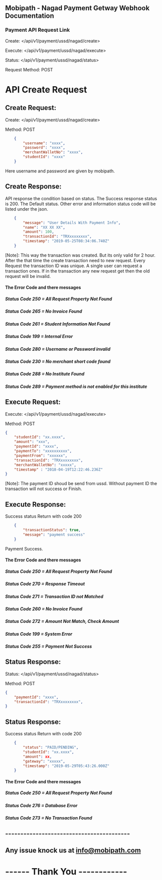 ## Mobipath - Nagad Payment Getway Webhook Documentation

### Payment API Request Link

Create: </api/v1/payment/ussd/nagad/create>

Execute: </api/v1/payment/ussd/nagad/execute>

Status: </api/v1/payment/ussd/nagad/status>

Request Method: POST

# API Create Request

## Create Request: 

Create: </api/v1/payment/ussd/nagad/create>

Method: POST

```json
    {
        "username": "xxxx",
        "password": "xxxx",
	    "merchantWalletNo": "xxxx",
        "studentId": "xxxx"
    }
```

Here username and password are given by mobipath.

## Create Response: 
API response the condition based on status. The Success response status is 200. 
The Default status. Other error and information status code will be listed under the json.

```json
    {
        "message": "User Details With Payment Info",
        "name": "XX XX XX",
        "amount": 100,
        "transactionId": "TRXxxxxxxxx",
        "timestamp": "2019-05-25T08:34:06.740Z"
    }
```

[Note]: This way the transaction was created. But its only valid for 2 hour. After the that time the create transaction need to new request. Every Request the transaction ID was unique. A single user can request a transaction ones. If in the transaction any new request get then the old request will be invalid.

#### The Error Code and there messages

##### Status Code 250 = All Request Property Not Found

##### Status Code 265 = No Invoice Found

##### Status Code 261 = Student Information Not Found

##### Status Code 199 = Internal Error

##### Status Code 280 = Username or Password invalid

##### Status Code 230 = No merchant short code found 
##### Status Code 288 = No Institute Found
##### Status Code 289 = Payment method is not enabled for this institute

## Execute Request: 

Execute: </api/v1/payment/ussd/nagad/execute>

Method: POST
```json
{
	"studentId": "xx.xxxx",
	"amount": "xxx",
	"paymentId": "xxxx",
	"paymentTo": "xxxxxxxxxx",
	"paymentFrom": "xxxxxx",
	"transactionId": "TRXxxxxxxxx",
	"merchantWalletNo": "xxxxx",
	"timestamp" : "2018-04-19T12:22:46.236Z"
}
```

[Note]: The payment ID shoud be send from ussd. Without payment ID the transaction will not success or Finish.

## Execute Response: 
Success status Return with code 200

```json
    {
        "transactionStatus": true,
        "message": "payment success"
    }
```

Payment Success.
#### The Error Code and there messages

##### Status Code 250 = All Request Property Not Found

##### Status Code 270 = Response Timeout

##### Status Code 271 = Transaction ID not Matched

##### Status Code 260 = No Invoice Found

##### Status Code 272 = Amount Not Match, Check Amount

##### Status Code 199 = System Error
##### Status Code 255 = Payment Not Success
## Status Response: 

Status: </api/v1/payment/ussd/nagad/status>

Method: POST

```json
{
    "paymentId": "xxxx",
    "transactionId": "TRXxxxxxxxx",
}
```
## Status Response: 

Success status Return with code 200

```json
    {
        "status": "PAID/PENDING",
        "studentId": "xx.xxxx",
        "amount": xx,
        "gateway": "xxxxx",
        "timestamp": "2019-05-29T05:43:26.000Z"
    }
```

#### The Error Code and there messages
##### Status Code 250 = All Request Property Not Found
##### Status Code 276 = Database Error

##### Status Code 273 = No Transaction Found


## -----------------------------------------

## Any issue knock us at info@mobipath.com

# ------ Thank You ------------